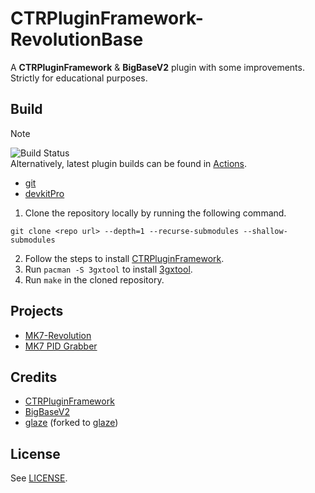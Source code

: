 # CTRPluginFramework-RevolutionBase
A **CTRPluginFramework** & **BigBaseV2** plugin with some improvements.\
Strictly for educational purposes.

## Build
> [!NOTE]
> ![Build Status](../../../actions/workflows/makefile.yml/badge.svg)\
> Alternatively, latest plugin builds can be found in [Actions](../../../actions).

- [git](https://git-scm.com/downloads)
- [devkitPro](https://devkitpro.org/wiki/Getting_Started)

1. Clone the repository locally by running the following command.
```
git clone <repo url> --depth=1 --recurse-submodules --shallow-submodules
```
2. Follow the steps to install [CTRPluginFramework](https://gitlab.com/thepixellizeross/ctrpluginframework).
3. Run `pacman -S 3gxtool` to install [3gxtool](https://gitlab.com/thepixellizeross/3gxtool).
4. Run `make` in the cloned repository.

## Projects
- [MK7-Revolution](https://github.com/Anto726/MK7-Revolution)
- [MK7 PID Grabber](https://github.com/H4x0rSpooky/mk7-pid-grabber)

## Credits
- [CTRPluginFramework](https://github.com/PabloMK7/CTRPluginFramework-BlankTemplate)
- [BigBaseV2](https://github.com/Pocakking/BigBaseV2)
- [glaze](https://github.com/stephenberry/glaze) (forked to [glaze](https://github.com/Anto726/glaze))

## License
See [LICENSE](LICENSE).
